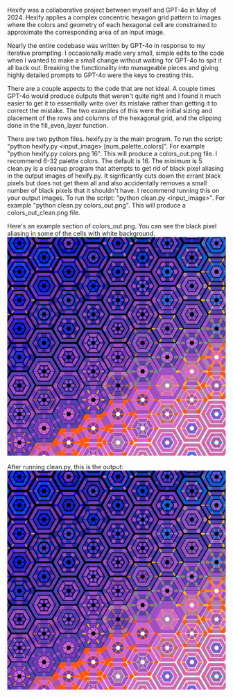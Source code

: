 Hexify was a collaborative project between myself and GPT-4o in May of 2024.  Hexify applies a complex concentric hexagon grid pattern to images where the colors and geometry of each hexagonal cell are constrained to approximate the corresponding area of an input image.

Nearly the entire codebase was written by GPT-4o in response to my iterative prompting.  I occasionally made very small, simple edits to the code when I wanted to make a small change without waiting for GPT-4o to spit it all back out.  Breaking the functionality into manageable pieces and giving highly detailed prompts to GPT-4o were the keys to creating this.

There are a couple aspects to the code that are not ideal.  A couple times GPT-4o would produce outputs that weren't quite right and I found it much easier to get it to essentially write over its mistake rather than getting it to correct the mistake.  The two examples of this were the initial sizing and placement of the rows and columns of the hexagonal grid, and the clipping done in the fill_even_layer function. 

There are two python files.  hexify.py is the main program.  To run the script: "python hexify.py <input_image> [num_palette_colors]".  For example "python hexify.py colors.png 16".  This will produce a colors_out.png file.  I recommend 6-32 palette colors.  The default is 16.  The minimum is 5.  clean.py is a cleanup program that attempts to get rid of black pixel aliasing in the output images of hexify.py.  It signficantly cuts down the errant black pixels but does not get them all and also accidentally removes a small number of black pixels that it shouldn't have.  I recommend running this on your output images.  To run the script: "python clean.py <input_image>".  For example "python clean.py colors_out.png".  This will produce a colors_out_clean.png file. 

Here's an example section of colors_out.png.  You can see the black pixel aliasing in some of the cells with white background.
![Example section of colors_out.png](colors_out_example.png)

After running clean.py, this is the output:
![Example section of colors_out_cleaned.png](colors_out_example_clean.png)
